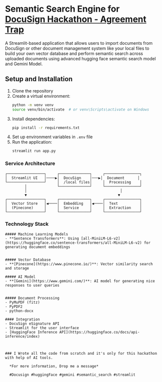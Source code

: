 # Semantic Search Engine for [DocuSign Hackathon - Agreement Trap](https://unlocked.devpost.com/)

A Streamlit-based application that allows users to import documents from DocuSign or other document management system like your local files to build your own vector database and perform semantic search across uploaded documents using advanced hugging face semantic search model and Gemini Model.




## Setup and Installation

1. Clone the repository
2. Create a virtual environment:
   ```bash
   python -m venv venv
   source venv/bin/activate  # or venv\Scripts\activate on Windows
   ```
3. Install dependencies:
   ```bash
   pip install -r requirements.txt
   ```
4. Set up environment variables in `.env` file
5. Run the application:
   ```bash
   streamlit run app.py
   ```

### Service Architecture

```
┌─────────────────┐     ┌──────────────┐     ┌────────────────┐
│  Streamlit UI   │────▶│  DocuSign    │───▶│  Document      │
└─────────────────┘     │  /local files│     │  Processing    │
         │              └──────────────┘     └────────────────┘
         │                                           │
         ▼                                          ▼
┌─────────────────┐     ┌──────────────┐     ┌────────────────┐
│  Vector Store   │◀────│  Embedding   │◀────│  Text          │
│  (Pinecone)     │     │  Service     │     │  Extraction    │
└─────────────────┘     └──────────────┘     └────────────────┘
```

### Technology Stack
    
                

    ##### Machine Learning Models
    - **Sentence Transformers**: Using [all-MiniLM-L6-v2](https://huggingface.co/sentence-transformers/all-MiniLM-L6-v2) for generating document embeddings
    
    
    ##### Vector Database
    - **[Pinecone](https://www.pinecone.io/)**: Vector similarity search and storage
    
    ##### AI Model
    - **[Gemini](https://www.gemini.com/)**: AI model for generating nice responses to user queries
                

    ##### Document Processing
    - PyMuPDF (fitz)
    - PyPDF2
    - python-docx
    
    #### Integration
    - DocuSign eSignature API
    - Streamlit for the user interface
    - [HuggingFace Inference API](https://huggingface.co/docs/api-inference/index)



    ### I Wrote all the code from scratch and it's only for this hackathon with help of AI tools.
      
      *For more information, Drop me a message*

      #Docusign #huggingFace #gemini #semantic_search #streamlit